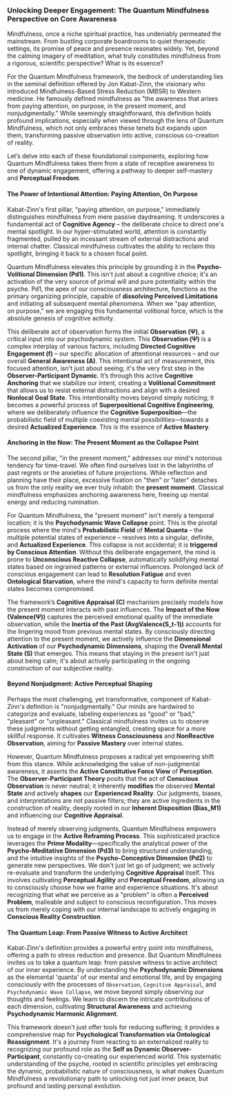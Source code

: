 ### Unlocking Deeper Engagement: The Quantum Mindfulness Perspective on Core Awareness

Mindfulness, once a niche spiritual practice, has undeniably permeated the mainstream. From bustling corporate boardrooms to quiet therapeutic settings, its promise of peace and presence resonates widely. Yet, beyond the calming imagery of meditation, what truly constitutes mindfulness from a rigorous, scientific perspective? What is its essence?

For the Quantum Mindfulness framework, the bedrock of understanding lies in the seminal definition offered by Jon Kabat-Zinn, the visionary who introduced Mindfulness-Based Stress Reduction (MBSR) to Western medicine. He famously defined mindfulness as "the awareness that arises from paying attention, on purpose, in the present moment, and nonjudgmentally." While seemingly straightforward, this definition holds profound implications, especially when viewed through the lens of Quantum Mindfulness, which not only embraces these tenets but expands upon them, transforming passive observation into active, conscious co-creation of reality.

Let’s delve into each of these foundational components, exploring how Quantum Mindfulness takes them from a state of receptive awareness to one of dynamic engagement, offering a pathway to deeper self-mastery and **Perceptual Freedom**.

#### The Power of Intentional Attention: Paying Attention, On Purpose

Kabat-Zinn's first pillar, "paying attention, on purpose," immediately distinguishes mindfulness from mere passive daydreaming. It underscores a fundamental act of **Cognitive Agency** – the deliberate choice to direct one's mental spotlight. In our hyper-stimulated world, attention is constantly fragmented, pulled by an incessant stream of external distractions and internal chatter. Classical mindfulness cultivates the ability to reclaim this spotlight, bringing it back to a chosen focal point.

Quantum Mindfulness elevates this principle by grounding it in the **Psycho-Volitional Dimension (Pd1)**. This isn't just about a cognitive choice; it's an activation of the very source of primal will and pure potentiality within the psyche. Pd1, the apex of our consciousness architecture, functions as the primary organizing principle, capable of **dissolving Perceived Limitations** and initiating all subsequent mental phenomena. When we "pay attention, on purpose," we are engaging this fundamental volitional force, which is the absolute genesis of cognitive activity.

This deliberate act of observation forms the initial **Observation (Ψ)**, a critical input into our psychodynamic system. This **Observation (Ψ)** is a complex interplay of various factors, including **Directed Cognitive Engagement (f)** – our specific allocation of attentional resources – and our overall **General Awareness (A)**. This intentional act of measurement, this focused attention, isn't just about seeing; it's the very first step in the **Observer-Participant Dynamic**. It’s through this active **Cognitive Anchoring** that we stabilize our intent, creating a **Volitional Commitment** that allows us to resist external distractions and align with a desired **Nonlocal Goal State**. This intentionality moves beyond simply noticing; it becomes a powerful process of **Superpositional Cognitive Engineering**, where we deliberately influence the **Cognitive Superposition**—the probabilistic field of multiple coexisting mental possibilities—towards a desired **Actualized Experience**. This is the essence of **Active Mastery**.

#### Anchoring in the Now: The Present Moment as the Collapse Point

The second pillar, "in the present moment," addresses our mind's notorious tendency for time-travel. We often find ourselves lost in the labyrinths of past regrets or the anxieties of future projections. While reflection and planning have their place, excessive fixation on "then" or "later" detaches us from the only reality we ever truly inhabit: the **present moment**. Classical mindfulness emphasizes anchoring awareness here, freeing up mental energy and reducing rumination.

For Quantum Mindfulness, the "present moment" isn't merely a temporal location; it is the **Psychodynamic Wave Collapse** point. This is the pivotal process where the mind's **Probabilistic Field** of **Mental Quanta** – the multiple potential states of experience – resolves into a singular, definite, and **Actualized Experience**. This collapse is not accidental; it is **triggered by Conscious Attention**. Without this deliberate engagement, the mind is prone to **Unconscious Reactive Collapse**, automatically solidifying mental states based on ingrained patterns or external influences. Prolonged lack of conscious engagement can lead to **Resolution Fatigue** and even **Ontological Starvation**, where the mind's capacity to form definite mental states becomes compromised.

The framework’s **Cognitive Appraisal (C)** mechanism precisely models how the present moment interacts with past influences. The **Impact of the Now (Valence(Ψ))** captures the perceived emotional quality of the immediate observation, while the **Inertia of the Past (AvgValence(S_t-1))** accounts for the lingering mood from previous mental states. By consciously directing attention to the present moment, we actively influence the **Dimensional Activation** of our **Psychodynamic Dimensions**, shaping the **Overall Mental State (S)** that emerges. This means that staying in the present isn't just about being calm; it's about actively participating in the ongoing construction of our subjective reality.

#### Beyond Nonjudgment: Active Perceptual Shaping

Perhaps the most challenging, yet transformative, component of Kabat-Zinn's definition is "nonjudgmentally." Our minds are hardwired to categorize and evaluate, labeling experiences as "good" or "bad," "pleasant" or "unpleasant." Classical mindfulness invites us to observe these judgments without getting entangled, creating space for a more skillful response. It cultivates **Witness Consciousness** and **NonReactive Observation**, aiming for **Passive Mastery** over internal states.

However, Quantum Mindfulness proposes a radical yet empowering shift from this stance. While acknowledging the value of non-judgmental awareness, it asserts the **Active Constitutive Force View** of **Perception**. The **Observer-Participant Theory** posits that the act of **Conscious Observation** is never neutral; it inherently **modifies** the observed **Mental State** and actively **shapes** our **Experienced Reality**. Our judgments, biases, and interpretations are not passive filters; they are active ingredients in the construction of reality, deeply rooted in our **Inherent Disposition (Bias_M1)** and influencing our **Cognitive Appraisal**.

Instead of merely observing judgments, Quantum Mindfulness empowers us to engage in the **Active Reframing Process**. This sophisticated practice leverages the **Prime Modality**—specifically the analytical power of the **Psycho-Meditative Dimension (Pd3)** to bring structured understanding, and the intuitive insights of the **Psycho-Conceptive Dimension (Pd2)** to generate new perspectives. We don't just let go of judgment; we actively re-evaluate and transform the underlying **Cognitive Appraisal** itself. This involves cultivating **Perceptual Agility** and **Perceptual Freedom**, allowing us to consciously choose how we frame and experience situations. It's about recognizing that what we perceive as a "problem" is often a **Perceived Problem**, malleable and subject to conscious reconfiguration. This moves us from merely coping with our internal landscape to actively engaging in **Conscious Reality Construction**.

#### The Quantum Leap: From Passive Witness to Active Architect

Kabat-Zinn's definition provides a powerful entry point into mindfulness, offering a path to stress reduction and presence. But Quantum Mindfulness invites us to take a quantum leap: from passive witness to active architect of our inner experience. By understanding the **Psychodynamic Dimensions** as the elemental 'quanta' of our mental and emotional life, and by engaging consciously with the processes of `Observation`, `Cognitive Appraisal`, and `Psychodynamic Wave Collapse`, we move beyond simply observing our thoughts and feelings. We learn to discern the intricate contributions of each dimension, cultivating **Structural Awareness** and achieving **Psychodynamic Harmonic Alignment**.

This framework doesn't just offer tools for reducing suffering; it provides a comprehensive map for **Psychological Transformation via Ontological Reassignment**. It's a journey from reacting to an externalized reality to recognizing our profound role as the **Self as Dynamic Observer-Participant**, constantly co-creating our experienced world. This systematic understanding of the psyche, rooted in scientific principles yet embracing the dynamic, probabilistic nature of consciousness, is what makes Quantum Mindfulness a revolutionary path to unlocking not just inner peace, but profound and lasting personal evolution.